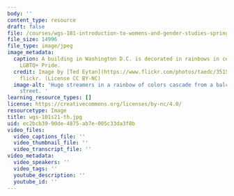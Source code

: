 ```yaml
---
body: ''
content_type: resource
draft: false
file: /courses/wgs-101-introduction-to-womens-and-gender-studies-spring-2021/wgs-101s21-th.jpg
file_size: 14996
file_type: image/jpeg
image_metadata:
  caption: A building in Washington D.C. is decorated in rainbows in celebration of
    LGBTQ+ Pride.
  credit: Image by [Ted Eytan](https://www.flickr.com/photos/taedc/35155908385/) on
    flickr. (License CC BY-NC)
  image-alt: 'Huge streamers in a rainbow of colors cascade from a balcony to the
    street. '
learning_resource_types: []
license: https://creativecommons.org/licenses/by-nc/4.0/
resourcetype: Image
title: wgs-101s21-th.jpg
uid: ec2bcb39-90de-4875-ab7e-005c33da3f8b
video_files:
  video_captions_file: ''
  video_thumbnail_file: ''
  video_transcript_file: ''
video_metadata:
  video_speakers: ''
  video_tags: ''
  youtube_description: ''
  youtube_id: ''
---
```

